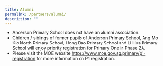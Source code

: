 ```yaml
---
title: Alumni
permalink: /partners/alumni/
description: ""
---
```

<ul>
<li>Anderson Primary School does not have an alumni association.</li>
<li>Children / siblings of former pupils of Anderson Primary School, Ang Mo Kio North Primary School, Hong Dao Primary School and Li Hua Primary School will enjoy priority registration for Primary One in Phase 2A.</li>
<li> Please visit the MOE website <a href="https://www.moe.gov.sg/primary/p1-registration" target="">https://www.moe.gov.sg/primary/p1-registration</a> for more information on P1 registration.